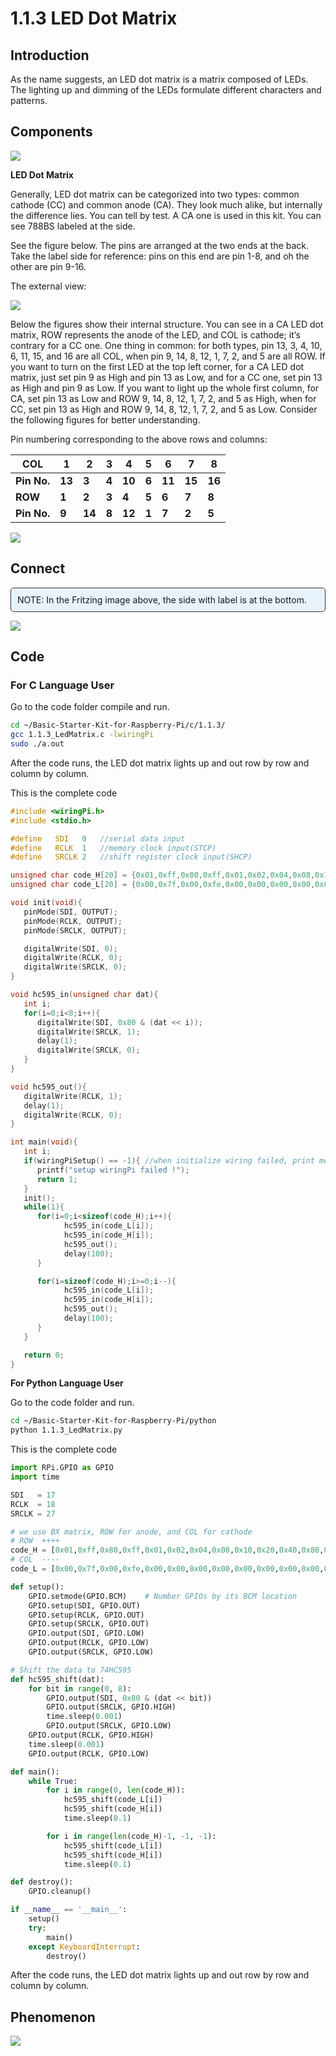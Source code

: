 # 1.1.3 LED Dot Matrix

## Introduction

As the name suggests, an LED dot matrix is a matrix composed of LEDs. The lighting up and dimming of the LEDs formulate different characters and patterns.

## Components

![](./img/list/list_dot.png)

**LED Dot Matrix**

Generally, LED dot matrix can be categorized into two types: common cathode (CC) and common anode (CA). They look much alike, but internally the difference lies. You can tell by test. A CA one is used in this kit. You can see 788BS labeled at the side. 

See the figure below. The pins are arranged at the two ends at the back. Take the label side for reference: pins on this end are pin 1-8, and oh the other are pin 9-16.

The external view:

![](./img/image84.png)

Below the figures show their internal structure. You can see in a CA LED dot matrix, ROW represents the anode of the LED, and COL is cathode; it’s contrary for a CC one. One thing in common: for both types, pin 13, 3, 4, 10, 6, 11, 15, and 16 are all COL, when pin 9, 14, 8, 12, 1, 7, 2, and 5 are all ROW. If you want to turn on the first LED at the top left corner, for a CA LED dot matrix, just set pin 9 as High and pin 13 as Low, and for a CC one, set pin 13 as High and pin 9 as Low. If you want to light up the whole first column, for CA, set pin 13 as Low and ROW 9, 14, 8, 12, 1, 7, 2, and 5 as High, when for CC, set pin 13 as High and ROW 9, 14, 8, 12, 1, 7, 2, and 5 as Low. Consider the following figures for better understanding.

Pin numbering corresponding to the above rows and columns:

| **COL**     | **1**  | **2**  | **3** | **4**  | **5** | **6**  | **7**  | **8**  |
| ----------- | ------ | ------ | ----- | ------ | ----- | ------ | ------ | ------ |
| **Pin No.** | **13** | **3**  | **4** | **10** | **6** | **11** | **15** | **16** |
| **ROW**     | **1**  | **2**  | **3** | **4**  | **5** | **6**  | **7**  | **8**  |
| **Pin No.** | **9**  | **14** | **8** | **12** | **1** | **7**  | **2**  | **5**  |

![](./img/schematic_dot.png)

## Connect

<div class="warning" style="background-color: #E7F2FA; color=#6AB0DE; padding: 10px; border: 1px solid #333; border-radius: 5px;">
    NOTE: In the Fritzing image above, the side with label is at the bottom.
</div>

![](./img/connect/1.1.3.png)

## Code

### For  C  Language User

Go to the code folder compile and run.

```sh
cd ~/Basic-Starter-Kit-for-Raspberry-Pi/c/1.1.3/
gcc 1.1.3_LedMatrix.c -lwiringPi
sudo ./a.out
```

After the code runs, the LED dot matrix lights up and out row by row and column by column.

This is the complete code

```c
#include <wiringPi.h>
#include <stdio.h>

#define   SDI   0   //serial data input
#define   RCLK  1   //memory clock input(STCP)
#define   SRCLK 2   //shift register clock input(SHCP)

unsigned char code_H[20] = {0x01,0xff,0x80,0xff,0x01,0x02,0x04,0x08,0x10,0x20,0x40,0x80,0xff,0xff,0xff,0xff,0xff,0xff,0xff,0xff};
unsigned char code_L[20] = {0x00,0x7f,0x00,0xfe,0x00,0x00,0x00,0x00,0x00,0x00,0x00,0x00,0xfe,0xfd,0xfb,0xf7,0xef,0xdf,0xbf,0x7f};

void init(void){
   pinMode(SDI, OUTPUT);
   pinMode(RCLK, OUTPUT);
   pinMode(SRCLK, OUTPUT);

   digitalWrite(SDI, 0);
   digitalWrite(RCLK, 0);
   digitalWrite(SRCLK, 0);
}

void hc595_in(unsigned char dat){
   int i;
   for(i=0;i<8;i++){
      digitalWrite(SDI, 0x80 & (dat << i));
      digitalWrite(SRCLK, 1);
      delay(1);
      digitalWrite(SRCLK, 0);
   }
}

void hc595_out(){
   digitalWrite(RCLK, 1);
   delay(1);
   digitalWrite(RCLK, 0);
}

int main(void){
   int i;
   if(wiringPiSetup() == -1){ //when initialize wiring failed, print message to screen
      printf("setup wiringPi failed !");
      return 1;
   }
   init();
   while(1){
      for(i=0;i<sizeof(code_H);i++){
            hc595_in(code_L[i]);
            hc595_in(code_H[i]);
            hc595_out();
            delay(100);
      }

      for(i=sizeof(code_H);i>=0;i--){
            hc595_in(code_L[i]);
            hc595_in(code_H[i]);
            hc595_out();
            delay(100);
      }
   }

   return 0;
}
```

**For  Python  Language User**

Go to the code folder and run.

```sh
cd ~/Basic-Starter-Kit-for-Raspberry-Pi/python
python 1.1.3_LedMatrix.py
```

This is the complete code

```python
import RPi.GPIO as GPIO
import time

SDI   = 17
RCLK  = 18
SRCLK = 27

# we use BX matrix, ROW for anode, and COL for cathode
# ROW  ++++
code_H = [0x01,0xff,0x80,0xff,0x01,0x02,0x04,0x08,0x10,0x20,0x40,0x80,0xff,0xff,0xff,0xff,0xff,0xff,0xff,0xff]
# COL  ----
code_L = [0x00,0x7f,0x00,0xfe,0x00,0x00,0x00,0x00,0x00,0x00,0x00,0x00,0xfe,0xfd,0xfb,0xf7,0xef,0xdf,0xbf,0x7f]

def setup():
    GPIO.setmode(GPIO.BCM)    # Number GPIOs by its BCM location
    GPIO.setup(SDI, GPIO.OUT)
    GPIO.setup(RCLK, GPIO.OUT)
    GPIO.setup(SRCLK, GPIO.OUT)
    GPIO.output(SDI, GPIO.LOW)
    GPIO.output(RCLK, GPIO.LOW)
    GPIO.output(SRCLK, GPIO.LOW)

# Shift the data to 74HC595
def hc595_shift(dat):
    for bit in range(0, 8): 
        GPIO.output(SDI, 0x80 & (dat << bit))
        GPIO.output(SRCLK, GPIO.HIGH)
        time.sleep(0.001)
        GPIO.output(SRCLK, GPIO.LOW)
    GPIO.output(RCLK, GPIO.HIGH)
    time.sleep(0.001)
    GPIO.output(RCLK, GPIO.LOW)

def main():
    while True:
        for i in range(0, len(code_H)):
            hc595_shift(code_L[i])
            hc595_shift(code_H[i])
            time.sleep(0.1)

        for i in range(len(code_H)-1, -1, -1):
            hc595_shift(code_L[i])
            hc595_shift(code_H[i])
            time.sleep(0.1)

def destroy():
    GPIO.cleanup()

if __name__ == '__main__':
    setup()
    try:
        main()
    except KeyboardInterrupt:
        destroy()
```

After the code runs, the LED dot matrix lights up and out row by row and column by column.

## Phenomenon

![](./img/phenomenon/113.gif)
